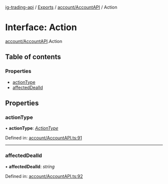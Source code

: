 [ig-trading-api](../README.md) / [Exports](../modules.md) / [account/AccountAPI](../modules/account_accountapi.md) / Action

# Interface: Action

[account/AccountAPI](../modules/account_accountapi.md).Action

## Table of contents

### Properties

- [actionType](account_accountapi.action.md#actiontype)
- [affectedDealId](account_accountapi.action.md#affecteddealid)

## Properties

### actionType

• **actionType**: [_ActionType_](../enums/account_accountapi.actiontype.md)

Defined in: [account/AccountAPI.ts:91](https://github.com/bennycode/ig-trading-api/blob/8f9d994/src/account/AccountAPI.ts#L91)

---

### affectedDealId

• **affectedDealId**: _string_

Defined in: [account/AccountAPI.ts:92](https://github.com/bennycode/ig-trading-api/blob/8f9d994/src/account/AccountAPI.ts#L92)
